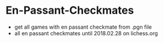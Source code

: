 # En-Passant-Checkmates
- get all games with en passant checkmate from .pgn file
- all en passant checkmates until 2018.02.28 on lichess.org

